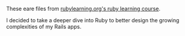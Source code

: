 These eare files from [rubylearning.org's ruby learning course](http://rubylearning.org/classes/).

I decided to take a deeper dive into Ruby to better design the growing complexities of my Rails apps.
